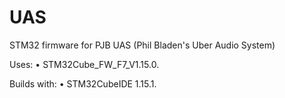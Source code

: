# UAS
STM32 firmware for PJB UAS (Phil Bladen's Uber Audio System)

Uses:
• STM32Cube_FW_F7_V1.15.0.

Builds with:
• STM32CubeIDE 1.15.1.
